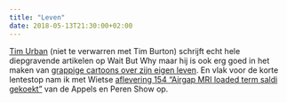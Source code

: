 ```yaml
---
title: "Leven"
date: 2018-05-13T21:30:00+02:00
---
```


[Tim Urban](https://waitbutwhy.com/wait-but-who) (niet te verwarren met Tim Burton) schrijft echt hele diepgravende artikelen op Wait But Why maar hij is ook erg goed in het maken van [grappige cartoons over zijn eigen leven](https://waitbutwhy.com/2018/04/coffee-shop-debacle.html). En vlak voor de korte lentestop nam ik met Wietse [aflevering 154 “Airgap MRI loaded term saldi gekoekt”](http://appelsenperenshow.nl/aflevering/2018/4/26/154-airgap-mri-loaded-term-saldi-gekoekt) van de Appels en Peren Show op.
